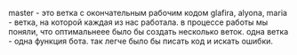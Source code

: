 master - это ветка с окончательным рабочим кодом 
glafira, alyona, maria - ветка, на которой каждая из нас работала. 
в процессе работы мы поняли, что оптимальнеее было бы создать несколько веток. одна ветка - одна функция бота. так легче было бы писать код и искать ошибки. 
